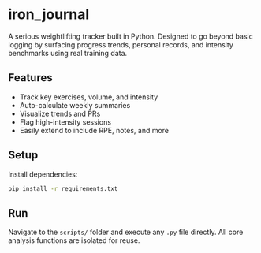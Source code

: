 # iron_journal

A serious weightlifting tracker built in Python. Designed to go beyond basic logging by surfacing progress trends, personal records, and intensity benchmarks using real training data.

## Features
- Track key exercises, volume, and intensity
- Auto-calculate weekly summaries
- Visualize trends and PRs
- Flag high-intensity sessions
- Easily extend to include RPE, notes, and more

## Setup
Install dependencies:
```bash
pip install -r requirements.txt
```

## Run
Navigate to the `scripts/` folder and execute any `.py` file directly. All core analysis functions are isolated for reuse.
